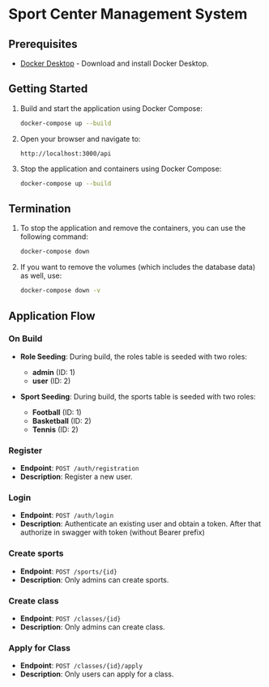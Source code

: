# Sport Center Management System

## Prerequisites

- [Docker Desktop](https://www.docker.com/products/docker-desktop) - Download and install Docker Desktop.

## Getting Started

1. Build and start the application using Docker Compose:

   ```bash
   docker-compose up --build
   ```

2. Open your browser and navigate to:

   ```
   http://localhost:3000/api
   ```

3. Stop the application and containers using Docker Compose:

   ```bash
   docker-compose up --build
   ```

## Termination

1. To stop the application and remove the containers, you can use the following command:

   ```bash
   docker-compose down
   ```

2. If you want to remove the volumes (which includes the database data) as well, use:

   ```bash
   docker-compose down -v
   ```

## Application Flow

### On Build

- **Role Seeding**: During build, the roles table is seeded with two roles:

  - **admin** (ID: 1)
  - **user** (ID: 2)

- **Sport Seeding**: During build, the sports table is seeded with two roles:
  - **Football** (ID: 1)
  - **Basketball** (ID: 2)
  - **Tennis** (ID: 2)

### Register

- **Endpoint**: `POST /auth/registration`
- **Description**: Register a new user.

### Login

- **Endpoint**: `POST /auth/login`
- **Description**: Authenticate an existing user and obtain a token. After that authorize in swagger with token (without Bearer prefix)

### Create sports

- **Endpoint**: `POST /sports/{id}`
- **Description**: Only admins can create sports.

### Create class

- **Endpoint**: `POST /classes/{id}`
- **Description**: Only admins can create class.

### Apply for Class

- **Endpoint**: `POST /classes/{id}/apply`
- **Description**: Only users can apply for a class.
